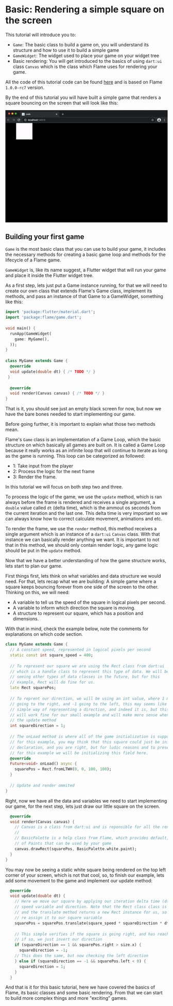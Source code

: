 # Basic: Rendering a simple square on the screen

This tutorial will introduce you to:

 - `Game`: The basic class to build a game on, you will understand its structure and how to use it to build a simple game
 - `GameWidget`: The widget used to place your game on your widget tree
 - Basic rendering: You will get introduced to the basics of using `dart:ui` class `Canvas` which is the class which Flame uses for rendering your game.

All the code of this tutorial code can be found [here](./code) and is based on Flame `1.0.0-rc7` version.

By the end of this tutorial you will have built a simple game that renders a square bouncing on the screen that will look like this:

![Preview](./media/preview.gif)

## Building your first game

`Game` is the most basic class that you can use to build your game, it includes the necessary methods for creating a basic game loop and methods for the lifecycle of a Flame game.

`GameWidget` is, like its name suggest, a Flutter widget that will run your game and place it inside the Flutter widget tree.

As a first step, lets just put a Game instance running, for that we will need to create our own class that extends Flame's Game class, implement its methods, and pass an instance of that Game to a GameWidget, something like this:

```dart
import 'package:flutter/material.dart';
import 'package:flame/game.dart';

void main() {
  runApp(GameWidget(
    game: MyGame(),
  ));
}

class MyGame extends Game {
  @override
  void update(double dt) { /* TODO */ }
 }

  @override
  void render(Canvas canvas) { /* TODO */ }
}
```

That is it, you should see just an empty black screen for now, but now we have the bare bones needed to start implementing our game.

Before going further, it is important to explain what those two methods mean.

Flame's `Game` class is an implementation of a Game Loop, which the basic structure on which basically all games are built on. It is called a Game Loop because it really works as an infinite loop that will continue to iterate as long as the game is running. This loop can be categorized as followed:

 - 1: Take input from the player
 - 2: Process the logic for the next frame
 - 3: Render the frame.

In this tutorial we will focus on both step two and three.

To process the logic of the game, we use the `update` method, which is ran always before the frame is rendered and receives a single argument, a `double` value called `dt` (delta time), which is the ammout os seconds from the current iteration and the last one. This delta time is very important so we can always know how to correct calculate movement, animations and etc.

To render the frame, we use the `render` method, this method receives a single argument which is an instance of a `dart:ui` `Canvas` class. With that instance we can basically render anything we want. It is important to not that in this method, we should only contain render logic, any game logic should be put in the `update` method.

Now that we have a better understanding of how the game structure works, lets start to plan our game.

First things first, lets think on what variables and data structure we would need. For that, lets recap what we are building: A simple game where a square keeps bouncing forever from one side of the screen to the other. Thinking on this, we will need:

 - A variable to tell us the speed of the square in logical pixels per second.
 - A variable to inform which direction the square is moving.
 - A structure to represent our square, which has a position and dimensions.

With that in mind, check the example below, note the comments for explanations on which code section.


```dart
class MyGame extends Game {
  // A constant speed, represented in logical pixels per second
  static const int square_speed = 400;

  // To represent our square we are using the Rect class from dart:ui
  // which is a handle class to represent this type of data. We will be
  // seeing other types of data classes in the future, but for this
  // example, Rect will do fine for us.
  late Rect squarePos;

  // To reprent our direction, we will be using an int value, where 1 means
  // going to the right, and -1 going to the left, this may seems like a too much
  // simple way of representing a direction, and indeed it is, but this will
  // will work fine for our small example and will make more sense when we implement
  // the update method
  int squareDirection = 1;

  // The onLoad method is where all of the game initialization is supposed to go
  // for this example, you may think that this square could just be initialized on the field
  // declaration, and you are right, but for ludic reasons and to present the life cycle method
  // for this example we will be initializing this field here.
  @override
  Future<void> onLoad() async {
    squarePos = Rect.fromLTWH(0, 0, 100, 100);
  }

  // Update and render ommited
}
```

Right, now we have all the data and variables we need to start implementing our game, for the next step, lets just draw our little square on the screen.

```dart
  @override
  void render(Canvas canvas) {
    // Canvas is a class from dart:ui and is reponsible for all the renderizations on Flame
    //
    // BasicPalette is a help class from Flame, which provides default, pre builded instances
    // of Paints that can be used by your game
    canvas.drawRect(squarePos, BasicPalette.white.paint);
  }
}
```

You may now be seeing a static white square being rendered on the top left corner of your screen, which is not that cool, so, to finish our example, lets add some movement to the game and implement our update method:

```dart
  @override
  void update(double dt) {
    // Here we move our square by applying our iteration delta time (dt) to our
    // speed variable and direction. Note that the Rect class class is immutable
    // and the translate method returns a new Rect instance for us, so we just
    // re assign it to our square variable
    squarePos = squarePos.translate(square_speed * squareDirection * dt, 0);

    // This simple verifies if the square is going right, and has reached the end of the screen
    // if so, we just invert our direction
    if (squareDirection == 1 && squarePos.right > size.x) {
      squareDirection = -1;
    // This does the same, but now checking the left direction
    } else if (squareDirection == -1 && squarePos.left < 0) {
      squareDirection = 1;
    }
  }
```

And that is it for this basic tutorial, here we have covered the basics of Flame, its basic classes and some basic rendering. From that we can start to build more complex things and more "exciting" games.
